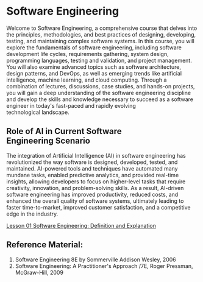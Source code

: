 # Software Engineering
Welcome to Software Engineering, a comprehensive course that delves into the principles, methodologies, and best practices of designing, developing, testing, and maintaining complex software systems. In this course, you will explore the fundamentals of software engineering, including software development life cycles, requirements gathering, system design, programming languages, testing and validation, and project management. You will also examine advanced topics such as software architecture, design patterns, and DevOps, as well as emerging trends like artificial intelligence, machine learning, and cloud computing. Through a combination of lectures, discussions, case studies, and hands-on projects, you will gain a deep understanding of the software engineering discipline and develop the skills and knowledge necessary to succeed as a software engineer in today's fast-paced and rapidly evolving technological landscape.

## Role of AI in Current Software Engineering Scenario
The integration of Artificial Intelligence (AI) in software engineering has revolutionized the way software is designed, developed, tested, and maintained. AI-powered tools and techniques have automated many mundane tasks, enabled predictive analytics, and provided real-time insights, allowing developers to focus on higher-level tasks that require creativity, innovation, and problem-solving skills. As a result, AI-driven software engineering has improved productivity, reduced costs, and enhanced the overall quality of software systems, ultimately leading to faster time-to-market, improved customer satisfaction, and a competitive edge in the industry.

[Lesson 01 Software Engineering: Definition and Explanation](Lesson_01/Readme.md)


## Reference Material:
1. Software Engineering 8E by Sommerville Addison Wesley, 2006
2. Software Engineering: A Practitioner's Approach /7E, Roger Pressman, McGraw-Hill, 2009
